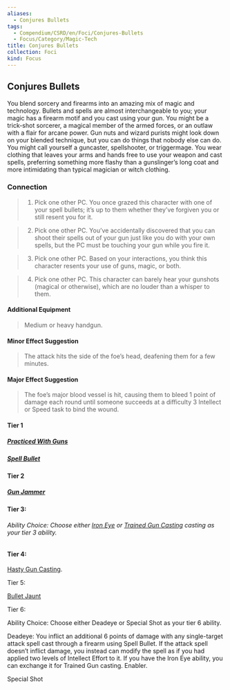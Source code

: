 ```yaml
---
aliases:
  - Conjures Bullets
tags:
  - Compendium/CSRD/en/Foci/Conjures-Bullets
  - Focus/Category/Magic-Tech
title: Conjures Bullets
collection: Foci
kind: Focus
---
```

## Conjures Bullets  
You blend sorcery and firearms into an amazing mix of magic and technology. Bullets and spells are almost interchangeable to you; your magic has a firearm motif and you cast using your gun. You might be a trick-shot sorcerer, a magical member of the armed forces, or an outlaw with a flair for arcane power. Gun nuts and wizard purists might look down on your blended technique, but you can do things that nobody else can do. You might call yourself a guncaster, spellshooter, or triggermage. You wear clothing that leaves your arms and hands free to use your weapon and cast spells, preferring something more flashy than a gunslinger’s long coat and more intimidating than typical magician or witch clothing.  
    
  
### Connection  
>1. Pick one other PC. You once grazed this character with one of your spell bullets; it’s up to them whether they’ve forgiven you or still resent you for it.  
>2. Pick one other PC. You’ve accidentally discovered that you can shoot their spells out of your gun just like you do with your own spells, but the PC must be touching your gun while you fire it.  
>3. Pick one other PC. Based on your interactions, you think this character resents your use of guns, magic, or both.  
>4. Pick one other PC. This character can barely hear your gunshots (magical or otherwise), which are no louder than a whisper to them.  
#### Additional Equipment  
>Medium or heavy handgun.  
#### Minor Effect Suggestion   
>The attack hits the side of the foe’s head, deafening them for a few minutes.  
#### Major Effect Suggestion   
>The foe’s major blood vessel is hit, causing them to bleed 1 point of damage each round until someone succeeds at a difficulty 3 Intellect or Speed task to bind the wound.  
  
#### Tier 1  
##### [Practiced With Guns](Practiced-With-Guns.md)   
##### [Spell Bullet](Spell-Bullet.md)  
#### Tier 2  
##### [Gun Jammer](Gun-Jammer.md)  
  
#### Tier 3:  
###### Ability Choice: Choose either [Iron Eye](Iron%20Eye.md)  or [Trained Gun Casting](Trained-Gun-Casting.md) casting as your tier 3 ability.  
  
#### Tier 4:  
[Hasty Gun Casting](Hasty-Gun-Casting.md).  
  
Tier 5:  
[Bullet Jaunt](Bullet-Jaunt.md)  
  
Tier 6:  
Ability Choice: Choose either Deadeye or Special Shot as your tier 6 ability.  
Deadeye: You inflict an additional 6 points of damage with any single-target attack spell cast through a firearm using Spell Bullet. If the attack spell doesn’t inflict damage, you instead can modify the spell as if you had applied two levels of Intellect Effort to it. If you have the Iron Eye ability, you can exchange it for Trained Gun casting. Enabler.  
Special Shot  
  
  
